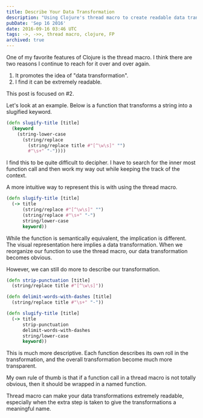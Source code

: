 ```yaml
---
title: Describe Your Data Transformation
description: "Using Clojure's thread macro to create readable data transformations that clearly describe the flow of operations."
pubDate: 'Sep 16 2016'
date: 2016-09-16 03:46 UTC
tags: ->, ->>, thread macro, clojure, FP
archived: true
---
```


One of my favorite features of Clojure is the thread macro. I think there are two reasons I continue to reach for it over and over again.

1. It promotes the idea of "data transformation".
2. I find it can be extremely readable.

This post is focused on #2.

Let's look at an example. Below is a function that transforms a string into a slugified keyword.

```clojure
(defn slugify-title [title]
  (keyword
    (string-lower-case
      (string/replace
        (string/replace title #"[^\w\s]" "")
        #"\s+" "-"))))

```

I find this to be quite difficult to decipher. I have to search for the inner most function call and then work my way out while keeping the track of the context.

A more intuitive way to represent this is with using the thread macro.

```clojure
(defn slugify-title [title]
  (-> title
      (string/replace #"[^\w\s]" "")
      (string/replace #"\s+" "-")
      string/lower-case
      keyword))
```

While the function is semantically equivalent, the implication is different. The visual representation here implies a data transformation. When we reorganize our function to use the thread macro, our data transformation becomes obvious.

However, we can still do more to describe our transformation.

```clojure
(defn strip-punctuation [title]
  (string/replace title #"[^\w\s]"))

(defn delimit-words-with-dashes [title]
  (string/replace title #"\s+" "-"))

(defn slugify-title [title]
  (-> title
      strip-punctuation
      delimit-words-with-dashes
      string/lower-case
      keyword))
```

This is much more descriptive. Each function describes its own roll in the transformation, and the overall transformation become much more transparent.


My own rule of thumb is that if a function call in a thread macro is not totally obvious, then it should be wrapped in a named function.

Thread macro can make your data transformations extremely readable, especially when the extra step is taken to give the transformations a meaningful name.
